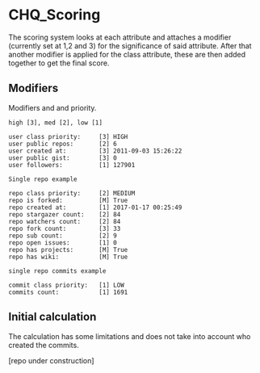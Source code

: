 # CHQ_Scoring

The scoring system looks at each attribute and attaches a modifier (currently set at 1,2 and 3) for the significance of said attribute. After that another modifier is applied for the class attribute, these are then added together to get the final score.

## Modifiers

Modifiers and and priority.

```
high [3], med [2], low [1]

user class priority:     [3] HIGH
user public repos:       [2] 6
user created at:         [3] 2011-09-03 15:26:22
user public gist:        [3] 0
user followers:          [1] 127901

Single repo example

repo class priority:     [2] MEDIUM
repo is forked:          [M] True
repo created at:         [1] 2017-01-17 00:25:49
repo stargazer count:    [2] 84
repo watchers count:     [2] 84
repo fork count:         [3] 33
repo sub count:          [2] 9
repo open issues:        [1] 0
repo has projects:       [M] True
repo has wiki:           [M] True

single repo commits example

commit class priority:   [1] LOW
commits count:           [1] 1691
```

## Initial calculation

The calculation has some limitations and does not take into account who created the commits.

[repo under construction]

